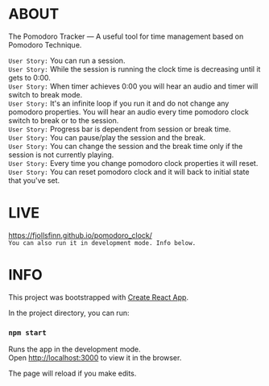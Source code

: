 # ABOUT
The Pomodoro Tracker — A useful tool for time management based on Pomodoro Technique.<br />

`User Story:` You can run a session. <br />
`User Story:` While the session is running the clock time is decreasing until it gets to 0:00. <br />
`User Story:` When timer achieves 0:00 you will hear an audio and timer will switch to break mode. <br />
`User Story:` It's an infinite loop if you run it and do not change any pomodoro properties. You will hear an audio every time pomodoro clock switch to break or to the session. <br />
`User Story:` Progress bar is dependent from session or break time. <br />
`User Story:` You can pause/play the session and the break. <br />
`User Story:` You can change the session and the break time only if the session is not currently playing. <br />
`User Story:` Every time you change pomodoro clock properties it will reset. <br />
`User Story:` You can reset pomodoro clock and it will back to initial state that you've set. <br />

# LIVE
https://fjollsfinn.github.io/pomodoro_clock/ <br />
`You can also run it in development mode. Info below.`

# INFO
This project was bootstrapped with [Create React App](https://github.com/facebook/create-react-app).

In the project directory, you can run:

### `npm start`

Runs the app in the development mode.<br>
Open [http://localhost:3000](http://localhost:3000) to view it in the browser.

The page will reload if you make edits.<br>

